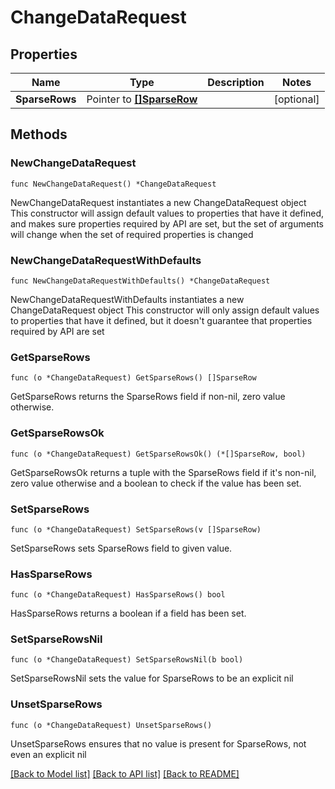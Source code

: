 # ChangeDataRequest

## Properties

Name | Type | Description | Notes
------------ | ------------- | ------------- | -------------
**SparseRows** | Pointer to [**[]SparseRow**](SparseRow.md) |  | [optional] 

## Methods

### NewChangeDataRequest

`func NewChangeDataRequest() *ChangeDataRequest`

NewChangeDataRequest instantiates a new ChangeDataRequest object
This constructor will assign default values to properties that have it defined,
and makes sure properties required by API are set, but the set of arguments
will change when the set of required properties is changed

### NewChangeDataRequestWithDefaults

`func NewChangeDataRequestWithDefaults() *ChangeDataRequest`

NewChangeDataRequestWithDefaults instantiates a new ChangeDataRequest object
This constructor will only assign default values to properties that have it defined,
but it doesn't guarantee that properties required by API are set

### GetSparseRows

`func (o *ChangeDataRequest) GetSparseRows() []SparseRow`

GetSparseRows returns the SparseRows field if non-nil, zero value otherwise.

### GetSparseRowsOk

`func (o *ChangeDataRequest) GetSparseRowsOk() (*[]SparseRow, bool)`

GetSparseRowsOk returns a tuple with the SparseRows field if it's non-nil, zero value otherwise
and a boolean to check if the value has been set.

### SetSparseRows

`func (o *ChangeDataRequest) SetSparseRows(v []SparseRow)`

SetSparseRows sets SparseRows field to given value.

### HasSparseRows

`func (o *ChangeDataRequest) HasSparseRows() bool`

HasSparseRows returns a boolean if a field has been set.

### SetSparseRowsNil

`func (o *ChangeDataRequest) SetSparseRowsNil(b bool)`

 SetSparseRowsNil sets the value for SparseRows to be an explicit nil

### UnsetSparseRows
`func (o *ChangeDataRequest) UnsetSparseRows()`

UnsetSparseRows ensures that no value is present for SparseRows, not even an explicit nil

[[Back to Model list]](../README.md#documentation-for-models) [[Back to API list]](../README.md#documentation-for-api-endpoints) [[Back to README]](../README.md)


